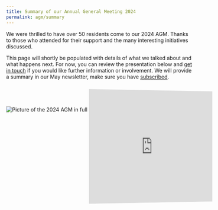 ```yaml
---
title: Summary of our Annual General Meeting 2024
permalink: agm/summary
---
```


We were thrilled to have over 50 residents come to our 2024 AGM. Thanks to those who attended for their support and the many interesting initiatives discussed.

This page will shortly be populated with details of what we talked about and what happens next. For now, you can review the presentation below and [get in touch](/contact-us) if you would like further information or involvement. We will provide a summary in our May newsletter, make sure you have [subscribed](/newsletter).

<div style="position:relative; perspective: 8386px;">
  <iframe id="agm-presentation" src="https://docs.google.com/presentation/d/e/2PACX-1vR4CIVjSIIdrFshEcU4PbnfSWLLvczSGdMnKNgnSLRzwO5IIFZaiTfDJ2cbXtODyA/embed?start=true&loop=true&delayms=3000" frameborder="0" width="80%" height="400" allowfullscreen="true" mozallowfullscreen="true" webkitallowfullscreen="true">
  </iframe>
</div>

![Picture of the 2024 AGM in full swing](/images/agm2024.jpg)


<style>

#agm-presentation {
  display:block;
  margin: 2em auto;
  width: 100%;
}

@media (min-width: 900px) {
  #agm-presentation {
    position: relative;
    margin: 2em auto -275px 154px;
    z-index: 2;
    width: 481px;
    height: 305px;
    transform: rotateY(45deg);
  }
}

</style>
